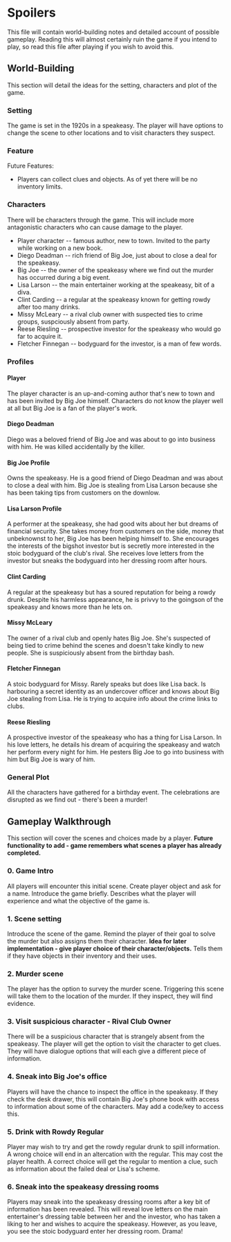 # Spoilers
This file will contain world-building notes and detailed account of possible gameplay. Reading this will almost certainly ruin the game if you intend to play, so read this file after playing if you wish to avoid this.

## World-Building
This section will detail the ideas for the setting, characters and plot of the game.
### Setting
The game is set in the 1920s in a speakeasy. The player will have options to change the scene to other locations and to visit characters they suspect.
### Feature
Future Features:
- Players can collect clues and objects. As of yet there will be no inventory limits.
### Characters
There will be characters through the game. This will include more antagonistic characters who can cause damage to the player.
- Player character -- famous author, new to town. Invited to the party while working on a new book.
- Diego Deadman -- rich friend of Big Joe, just about to close a deal for the speakeasy.
- Big Joe -- the owner of the speakeasy where we find out the murder has occurred during a big event.
- Lisa Larson -- the main entertainer working at the speakeasy, bit of a diva.
- Clint Carding -- a regular at the speakeasy known for getting rowdy after too many drinks.
- Missy McLeary -- a rival club owner with suspected ties to crime groups, suspciously absent from party.
- Reese Riesling -- prospective investor for the speakeasy who would go far to acquire it.
- Fletcher Finnegan -- bodyguard for the investor, is a man of few words.
### Profiles
#### Player
The player character is an up-and-coming author that's new to town and has been invited by Big Joe himself. Characters do not know the player well at all but Big Joe is a fan of the player's work.
#### Diego Deadman
Diego was a beloved friend of Big Joe and was about to go into business with him. He was killed accidentally by the killer. 
#### Big Joe Profile
Owns the speakeasy. He is a good friend of Diego Deadman and was about to close a deal with him. Big Joe is stealing from Lisa Larson because she has been taking tips from customers on the downlow. 
#### Lisa Larson Profile
A performer at the speakeasy, she had good wits about her but dreams of financial security. She takes money from customers on the side, money that unbeknownst to her, Big Joe has been helping himself to. She encourages the interests of the bigshot investor but is secretly more interested in the stoic bodyguard of the club's rival. She receives love letters from the investor but sneaks the bodyguard into her dressing room after hours.
#### Clint Carding
A regular at the speakeasy but has a soured reputation for being a rowdy drunk. Despite his harmless appearance, he is privvy to the goingson of the speakeasy and knows more than he lets on.
#### Missy McLeary
The owner of a rival club and openly hates Big Joe. She's suspected of being tied to crime behind the scenes and doesn't take kindly to new people. She is suspiciously absent from the birthday bash.
#### Fletcher Finnegan
A stoic bodyguard for Missy. Rarely speaks but does like Lisa back. Is harbouring a secret identity as an undercover officer and knows about Big Joe stealing from Lisa. He is trying to acquire info about the crime links to clubs.
#### Reese Riesling
A prospective investor of the speakeasy who has a thing for Lisa Larson. In his love letters, he details his dream of acquiring the speakeasy and watch her perform every night for him. He pesters Big Joe to go into business with him but Big Joe is wary of him.
### General Plot
All the characters have gathered for a birthday event. The celebrations are disrupted as we find out - there's been a murder! 

## Gameplay Walkthrough
This section will cover the scenes and choices made by a player.
**Future functionality to add - game remembers what scenes a player has already completed.**
### 0. Game Intro
All players will encounter this initial scene.
Create player object and ask for a name. Introduce the game briefly. Describes what the player will experience and what the objective of the game is. 
### 1. Scene setting
Introduce the scene of the game. Remind the player of their goal to solve the murder but also assigns them their character. 
**Idea for later implementation - give player choice of their character/objects.**
Tells them if they have objects in their inventory and their uses. 
### 2. Murder scene
The player has the option to survey the murder scene. Triggering this scene will take them to the location of the murder. If they inspect, they will find evidence. 
### 3. Visit suspicious character - Rival Club Owner
There will be a suspicious character that is strangely absent from the speakeasy. The player will get the option to visit the character to get clues. They will have dialogue options that will each give a different piece of information.
### 4. Sneak into Big Joe's office
Players will have the chance to inspect the office in the speakeasy. If they check the desk drawer, this will contain Big Joe's phone book with access to information about some of the characters. May add a code/key to access this. 
### 5. Drink with Rowdy Regular
Player may wish to try and get the rowdy regular drunk to spill information. A wrong choice will end in an altercation with the regular. This may cost the player health. A correct choice will get the regular to mention a clue, such as information about the failed deal or Lisa's scheme.
### 6. Sneak into the speakeasy dressing rooms
Players may sneak into the speakeasy dressing rooms after a key bit of information has been revealed. This will reveal love letters on the main entertainer's dressing table between her and the investor, who has taken a liking to her and wishes to acquire the speakeasy. However, as you leave, you see the stoic bodyguard enter her dressing room. Drama!